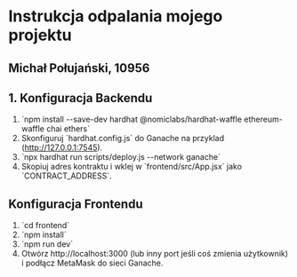 
# Instrukcja odpalania mojego projektu
## Michał Połujański, 10956


## 1. Konfiguracja Backendu 

1. \`npm install --save-dev hardhat @nomiclabs/hardhat-waffle ethereum-waffle chai ethers\`
2. Skonfiguruj \`hardhat.config.js\` do Ganache na przyklad (http://127.0.0.1:7545).
3. \`npx hardhat run scripts/deploy.js --network ganache\`
4. Skopiuj adres kontraktu i wklej w \`frontend/src/App.jsx\` jako \`CONTRACT_ADDRESS\`.

## Konfiguracja Frontendu

1. \`cd frontend\`
2. \`npm install\`
3. \`npm run dev\`
4. Otwórz http://localhost:3000 (lub inny port jeśli coś zmienia użytkownik) i podłącz MetaMask do sieci Ganache.

